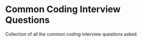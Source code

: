 # Common Coding Interview Questions
Collection of all the common coding interview questions asked. 
